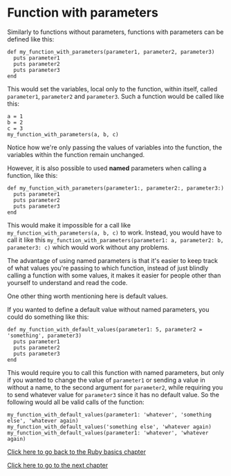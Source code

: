 # Function with parameters

Similarly to functions without parameters, functions with parameters can be defined like this:
```
def my_function_with_parameters(parameter1, parameter2, parameter3)
  puts parameter1
  puts parameter2
  puts parameter3
end
```
This would set the variables, local only to the function, within itself, called `parameter1`, `parameter2` and `parameter3`.
Such a function would be called like this:
```
a = 1
b = 2
c = 3
my_function_with_parameters(a, b, c)
```
Notice how we're only passing the values of variables into the function, the variables within the function remain unchanged.

However, it is also possible to used **named** parameters when calling a function, like this:
```
def my_function_with_parameters(parameter1:, parameter2:, parameter3:)
  puts parameter1
  puts parameter2
  puts parameter3
end
```
This would make it impossible for a call like `my_function_with_parameters(a, b, c)` to work.
Instead, you would have to call it like this `my_function_with_parameters(parameter1: a, parameter2: b, parameter3: c)` which would work without any problems.

The advantage of using named parameters is that it's easier to keep track of what values you're passing to which function, instead of just blindly calling a function with some values, it makes it easier for people other than yourself to understand and read the code.

One other thing worth mentioning here is default values.

If you wanted to define a default value without named parameters, you could do something like this:
```
def my_function_with_default_values(parameter1: 5, parameter2 = 'something', parameter3)
  puts parameter1
  puts parameter2
  puts parameter3
end
```

This would require you to call this function with named parameters, but only if you wanted to change the value of `parameter1` or sending a value in without a name, to the second argument for `parameter2`, while requiring you to send whatever value for `parameter3` since it has no default value.
So the following would all be valid calls of the function:
```
my_function_with_default_values(parameter1: 'whatever', 'something else', 'whatever again)
my_function_with_default_values('something else', 'whatever again)
my_function_with_default_values(parameter1: 'whatever', 'whatever again)
```
[Click here to go back to the Ruby basics chapter](../)

[Click here to go to the next chapter](../pry_debugger/)
